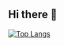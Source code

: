 ## Hi there 👋

<!--
**tsultan16/tsultan16** is a ✨ _special_ ✨ repository because its `README.md` (this file) appears on your GitHub profile.

Here are some ideas to get you started:

- 🔭 I’m currently working on ...
- 🌱 I’m currently learning ...
- 👯 I’m looking to collaborate on ...
- 🤔 I’m looking for help with ...
- 💬 Ask me about ...
- 📫 How to reach me: ...
- 😄 Pronouns: ...
- ⚡ Fun fact: ...

[![Tanzid's GitHub stats](https://github-readme-stats.vercel.app/api?username=tsultan16)](https://github.com/anuraghazra/github-readme-stats)

-->


[![Top Langs](https://github-readme-stats.vercel.app/api/top-langs/?username=tsultan16&layout=donut&size_weight=0.2&count_weight=0.8&hide=EJS,OpenEdge+ABL,Shell,Jupyter+Notebook,Makefile,Roff,Batchfile&langs_count=20&theme=algolia)](https://github.com/anuraghazra/github-readme-stats)





